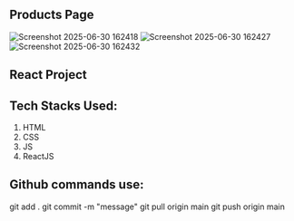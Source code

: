 ## Products Page

![Screenshot 2025-06-30 162418](https://github.com/user-attachments/assets/ec1ee229-cefc-4fba-be52-ec0f34438631)
![Screenshot 2025-06-30 162427](https://github.com/user-attachments/assets/ef899269-e09d-4d7d-b60a-edff04a4ab1f)
![Screenshot 2025-06-30 162432](https://github.com/user-attachments/assets/a39ee625-d176-41aa-a1a5-bfb9ada6a84a)

## React Project

## Tech Stacks Used: 
1. HTML
2. CSS
3. JS
4. ReactJS
   
## Github commands use:

git add .
git commit -m "message"
git pull origin main
git push origin main
